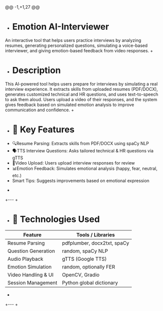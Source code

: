 @@ -1,+1,27 @@
+ #  Emotion AI-Interviewer
An interactive tool that helps users practice interviews by analyzing resumes, generating personalized questions, simulating a voice-based interviewer, and giving emotion-based feedback from video responses.
+
+ # Description 
This AI-powered tool helps users prepare for interviews by simulating a real interview experience. It extracts skills from uploaded resumes (PDF/DOCX), generates customized technical and HR questions, and uses text-to-speech to ask them aloud. Users upload a video of their responses, and the system gives feedback based on simulated emotion analysis to improve communication and confidence.
+
+ # 🚀 Key Features
- 🔍Resume Parsing: Extracts skills from PDF/DOCX using spaCy NLP
- 🗣TTS Interview Questions: Asks tailored technical & HR questions via gTTS
- 🎤Video Upload: Users upload interview responses for review
- 📊Emotion Feedback: Simulates emotional analysis (happy, fear, neutral, etc.)
- Smart Tips: Suggests improvements based on emotional expression
+
+---
+
+ # 🧠 Technologies Used
| Feature                | Tools / Libraries                |
|------------------------|----------------------------------|
| Resume Parsing         | pdfplumber, docx2txt, spaCy |
| Question Generation    | random, spaCy NLP            |
| Audio Playback         | gTTS (Google TTS)              |
| Emotion Simulation     | random, optionally FER       |
| Video Handling & UI    | OpenCV, Gradio               |
| Session Management     | Python global dictionary         |
+
+---
+




